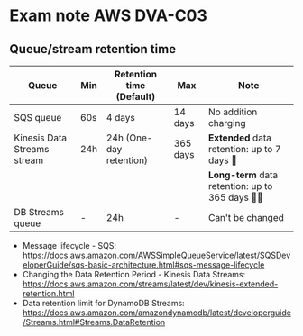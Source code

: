 # Exam note AWS DVA-C03

## Queue/stream retention time

| Queue                       | Min | Retention time<br>(Default) | Max      | Note                                              |
| --------------------------- | --- | --------------------------- | -------- | ------------------------------------------------- |
| SQS queue                   | 60s | 4 days                      | 14 days  | No addition charging                              |
| Kinesis Data Streams stream | 24h | 24h (One-day retention)     | 365 days | **Extended** data retention: up to 7 days 💸      |
|                             |     |                             |          | **Long-term** data retention: up to 365 days 💸💸 |
| DB Streams queue            | -   | 24h                         | -        | Can't be changed                                  |

- Message lifecycle - SQS: https://docs.aws.amazon.com/AWSSimpleQueueService/latest/SQSDeveloperGuide/sqs-basic-architecture.html#sqs-message-lifecycle
- Changing the Data Retention Period - Kinesis Data Streams: https://docs.aws.amazon.com/streams/latest/dev/kinesis-extended-retention.html
- Data retention limit for DynamoDB Streams: https://docs.aws.amazon.com/amazondynamodb/latest/developerguide/Streams.html#Streams.DataRetention
